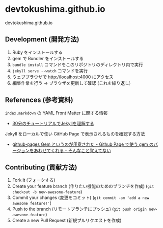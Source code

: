 devtokushima.github.io
======================

devtokushima.github.io

## Development (開発方法)

1. Ruby をインストールする
2. gem で Bundler をインストールする
3. `bundle install` コマンドをこのリポジトリのディレクトリ内で実行
4. `jekyll serve --watch` コマンドを実行
5. ウェブブラウザで [http://localhost:4000](http://localhost:4000) にアクセス
6. 編集作業を行う -> ブラウザを更新して確認 (これを繰り返し)

## References (参考資料)

`index.markdown` の YAML Front Matter に関する情報

* [30分のチュートリアルでJekyllを理解する](http://melborne.github.io/2012/05/13/first-step-of-jekyll/)

Jekyll をローカルで使い GitHub Page で表示されるものを確認する方法

* [github-pages Gem というのが用意された - Github Page で使う gem のバージョンをあわせてくれる - そんなこと覚えてない](http://blog.eiel.info/blog/2013/08/13/github-pages-gem/)

## Contributing (貢献方法)

1. Fork it (フォークする)
2. Create your feature branch (作りたい機能のためのブランチを作成) (`git checkout -b new-awesome-feature`)
3. Commit your changes (変更をコミット) (`git commit -am 'add a new awesome feature!'`)
4. Push to the branch (リモートブランチにプッシュ) (`git push origin new-awesome-feature`)
5. Create a new Pull Request (新規プルリクエストを作成)
